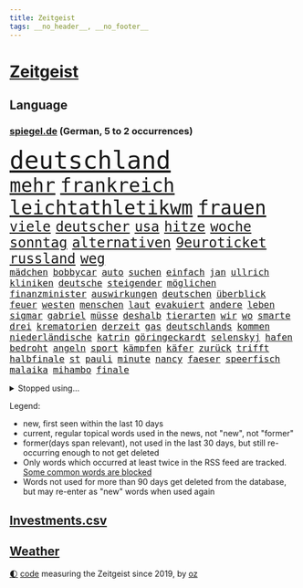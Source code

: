 ```yaml
---
title: Zeitgeist
tags: __no_header__, __no_footer__
---
```


# [Zeitgeist](https://oliz.io/zeitgeist/)

## Language

<h3><a href="https://www.spiegel.de" target="_blank">spiegel.de</a> (German, 5 to 2 occurrences)</h3>
<p style="font-family:monospace">
<span style="font-size:32pt"><a href="news_links.html#deutschland" class="current">deutschland</a></span>
<br>
<span style="font-size:25pt"><a href="news_links.html#mehr" class="current">mehr</a></span>
<span style="font-size:25pt"><a href="news_links.html#frankreich" class="current">frankreich</a></span>
<span style="font-size:25pt"><a href="news_links.html#leichtathletikwm" class="current">leichtathletikwm</a></span>
<span style="font-size:25pt"><a href="news_links.html#frauen" class="current">frauen</a></span>
<br>
<span style="font-size:18pt"><a href="news_links.html#viele" class="current">viele</a></span>
<span style="font-size:18pt"><a href="news_links.html#deutscher" class="current">deutscher</a></span>
<span style="font-size:18pt"><a href="news_links.html#usa" class="current">usa</a></span>
<span style="font-size:18pt"><a href="news_links.html#hitze" class="current">hitze</a></span>
<span style="font-size:18pt"><a href="news_links.html#woche" class="current">woche</a></span>
<span style="font-size:18pt"><a href="news_links.html#sonntag" class="current">sonntag</a></span>
<span style="font-size:18pt"><a href="news_links.html#alternativen" class="current">alternativen</a></span>
<span style="font-size:18pt"><a href="news_links.html#9euroticket" class="current">9euroticket</a></span>
<span style="font-size:18pt"><a href="news_links.html#russland" class="current">russland</a></span>
<span style="font-size:18pt"><a href="news_links.html#weg" class="current">weg</a></span>
<br>
<span style="font-size:12pt"><a href="news_links.html#mädchen" class="current">mädchen</a></span>
<span style="font-size:12pt"><a href="news_links.html#bobbycar" class="current">bobbycar</a></span>
<span style="font-size:12pt"><a href="news_links.html#auto" class="current">auto</a></span>
<span style="font-size:12pt"><a href="news_links.html#suchen" class="current">suchen</a></span>
<span style="font-size:12pt"><a href="news_links.html#einfach" class="current">einfach</a></span>
<span style="font-size:12pt"><a href="news_links.html#jan" class="current">jan</a></span>
<span style="font-size:12pt"><a href="news_links.html#ullrich" class="current">ullrich</a></span>
<span style="font-size:12pt"><a href="news_links.html#kliniken" class="current">kliniken</a></span>
<span style="font-size:12pt"><a href="news_links.html#deutsche" class="current">deutsche</a></span>
<span style="font-size:12pt"><a href="news_links.html#steigender" class="current">steigender</a></span>
<span style="font-size:12pt"><a href="news_links.html#möglichen" class="current">möglichen</a></span>
<span style="font-size:12pt"><a href="news_links.html#finanzminister" class="current">finanzminister</a></span>
<span style="font-size:12pt"><a href="news_links.html#auswirkungen" class="current">auswirkungen</a></span>
<span style="font-size:12pt"><a href="news_links.html#deutschen" class="current">deutschen</a></span>
<span style="font-size:12pt"><a href="news_links.html#überblick" class="current">überblick</a></span>
<span style="font-size:12pt"><a href="news_links.html#feuer" class="current">feuer</a></span>
<span style="font-size:12pt"><a href="news_links.html#westen" class="current">westen</a></span>
<span style="font-size:12pt"><a href="news_links.html#menschen" class="current">menschen</a></span>
<span style="font-size:12pt"><a href="news_links.html#laut" class="current">laut</a></span>
<span style="font-size:12pt"><a href="news_links.html#evakuiert" class="current">evakuiert</a></span>
<span style="font-size:12pt"><a href="news_links.html#andere" class="current">andere</a></span>
<span style="font-size:12pt"><a href="news_links.html#leben" class="current">leben</a></span>
<span style="font-size:12pt"><a href="news_links.html#sigmar" class="new">sigmar</a></span>
<span style="font-size:12pt"><a href="news_links.html#gabriel" class="current">gabriel</a></span>
<span style="font-size:12pt"><a href="news_links.html#müsse" class="current">müsse</a></span>
<span style="font-size:12pt"><a href="news_links.html#deshalb" class="current">deshalb</a></span>
<span style="font-size:12pt"><a href="news_links.html#tierarten" class="current">tierarten</a></span>
<span style="font-size:12pt"><a href="news_links.html#wir" class="current">wir</a></span>
<span style="font-size:12pt"><a href="news_links.html#wo" class="current">wo</a></span>
<span style="font-size:12pt"><a href="news_links.html#smarte" class="current">smarte</a></span>
<span style="font-size:12pt"><a href="news_links.html#drei" class="current">drei</a></span>
<span style="font-size:12pt"><a href="news_links.html#krematorien" class="new">krematorien</a></span>
<span style="font-size:12pt"><a href="news_links.html#derzeit" class="current">derzeit</a></span>
<span style="font-size:12pt"><a href="news_links.html#gas" class="current">gas</a></span>
<span style="font-size:12pt"><a href="news_links.html#deutschlands" class="current">deutschlands</a></span>
<span style="font-size:12pt"><a href="news_links.html#kommen" class="current">kommen</a></span>
<span style="font-size:12pt"><a href="news_links.html#niederländische" class="current">niederländische</a></span>
<span style="font-size:12pt"><a href="news_links.html#katrin" class="new">katrin</a></span>
<span style="font-size:12pt"><a href="news_links.html#göringeckardt" class="new">göringeckardt</a></span>
<span style="font-size:12pt"><a href="news_links.html#selenskyj" class="current">selenskyj</a></span>
<span style="font-size:12pt"><a href="news_links.html#hafen" class="current">hafen</a></span>
<span style="font-size:12pt"><a href="news_links.html#bedroht" class="current">bedroht</a></span>
<span style="font-size:12pt"><a href="news_links.html#angeln" class="new">angeln</a></span>
<span style="font-size:12pt"><a href="news_links.html#sport" class="current">sport</a></span>
<span style="font-size:12pt"><a href="news_links.html#kämpfen" class="current">kämpfen</a></span>
<span style="font-size:12pt"><a href="news_links.html#käfer" class="new">käfer</a></span>
<span style="font-size:12pt"><a href="news_links.html#zurück" class="current">zurück</a></span>
<span style="font-size:12pt"><a href="news_links.html#trifft" class="current">trifft</a></span>
<span style="font-size:12pt"><a href="news_links.html#halbfinale" class="current">halbfinale</a></span>
<span style="font-size:12pt"><a href="news_links.html#st" class="current">st</a></span>
<span style="font-size:12pt"><a href="news_links.html#pauli" class="current">pauli</a></span>
<span style="font-size:12pt"><a href="news_links.html#minute" class="current">minute</a></span>
<span style="font-size:12pt"><a href="news_links.html#nancy" class="current">nancy</a></span>
<span style="font-size:12pt"><a href="news_links.html#faeser" class="current">faeser</a></span>
<span style="font-size:12pt"><a href="news_links.html#speerfisch" class="new">speerfisch</a></span>
<span style="font-size:12pt"><a href="news_links.html#malaika" class="current">malaika</a></span>
<span style="font-size:12pt"><a href="news_links.html#mihambo" class="current">mihambo</a></span>
<span style="font-size:12pt"><a href="news_links.html#finale" class="current">finale</a></span>
</p>
<details>
<summary>Stopped using...</summary>
<p class="former" style="font-size:12pt">
arm(641) maske(640) buch(639) coronaimpfstoffe(639) infektionszahlen(639) verlegt(639) bedrohung(638) briten(638) einwohner(638) gerechtigkeit(638) liege(638) müller(638) punkte(638) untersuchungen(638) verschoben(638) weltkrieg(638) beschimpft(637) beteiligten(637) erheblich(637) erstaunlich(637) reich(637) scheidet(637) aufmerksamkeit(636) blickt(636) korruption(636) mag(636) nazis(636) san(636) signal(636) anspruch(635) dienen(635) eindruck(635) gesundheitlichen(635) klein(635) klingbeil(635) lars(635) schaltet(635) spdpolitikerin(635) tempo(635) unternehmer(635) zuschauer(635) anwalt(634) argumente(634) ehren(634) klaren(634) reformen(634) südkorea(634) verschwunden(634) zehntausende(634) alexej(633) arbeiter(633) gemeinden(633) grenzen(633) kardinal(633) kochen(633) monatelang(633) vorsitzenden(633) übergriffe(633) anerkennung(632) bayer(632) hinnehmen(632) nawalny(632) unserer(632) warnte(632) ermitteln(631) historische(631) kanzlerin(631) unterricht(631) unterschiede(631) verlierer(631) debakel(630) drohungen(630) flick(630) hans(630) hansi(630) historisch(630) kieler(630) mathias(630) pariser(630) rat(630) spieltag(630) verpassen(630) werder(630) ökonom(630) anschließend(629) brexit(629) islamistischen(629) mauer(629) netanyahu(629) null(629) standen(629) stoppte(629) sächsischen(629) vergessen(629) 31(628) beziehungen(628) herzogin(628) machthaber(628) märchen(628) philipp(628) smartphone(628) umstrittenes(628) warschau(628) zugelassen(628) anlass(627) blieben(627) experte(627) getrennt(627) grünheide(627) hubertus(627) mancherorts(627) nahezu(627) bitcoin(626) desaster(626) freie(626) heimlich(626) trauen(626) vorstoß(626) zuversichtlich(626) bremer(625) coronaerkrankung(625) größer(625) spekuliert(625) kryptowährung(624) lernt(624) präsidentin(624) aufnahme(623) coronabeschränkungen(623) frust(623) philip(623) vierten(623) alarmiert(622) dürfe(622) fit(622) herrschen(622) verteidigen(622) zerstören(622) 1000(621) bundestrainer(621) opfers(621) pünktlich(621) rassistischen(621) besondere(620) entscheidenden(620) erkrankung(620) schaffte(619) abgebrochen(618) alice(618) fakten(618) fortgesetzt(618) mieten(618) sozialdemokraten(618) gefangene(617) küstenwache(617) provokation(617) status(617) auftritte(616) negativen(616) nordkorea(616) un(616) solange(615) varianten(615) aufstellen(614) einreise(614) frisch(614) heftiger(614) le(614) erfüllen(613) immerhin(613) motor(613) republik(613) skeptisch(613) gefälschte(612) tiefen(612) kunstwerk(611) verwickelt(611) migration(610) eingeleitet(609) erfolgreichsten(609) familienberater(609) münster(609) orten(609) aufgetaucht(608) iphone(608) cduchef(607) parallelen(607) schneider(607) unzufrieden(607) whatsapp(607) empfehlung(605) folter(605) gefühl(605) erweist(604) songs(604) hackerangriff(603) justin(603) kindheit(603) popstar(603) sprachen(603) wirbel(603) halbe(602) stimmten(602) teilt(602) journalist(601) schützt(600) 2012(599) 36(599) verpasste(594) staatlichen(592) 91(591) identität(591) massaker(591) normalerweise(588) mittelpunkt(587) entspannt(585) missbrauchs(582) ausgetragen(579) spacex(578) coronafolgen(577) härtere(576) hitler(574) mängel(573) entführt(570) erzieher(569) rückte(569) last(564) 15jährige(557) woelki(557) bundestagsabgeordnete(554) mangelnde(546) variante(543) heimatland(534) geheimen(524) singen(516) sondersitzung(514) expräsidenten(513) unwahrscheinlich(510) skandale(504) josef(498) rückgang(498) militärjunta(495) kleinstadt(494) großstädten(492) kryptowährungen(492) todesursache(490) bischof(487) fluggesellschaft(487) strebt(474) politikern(472) konservative(471) strecken(469) erschoss(463) belgische(459) ermittlungsverfahren(458) zögern(452) gewalttat(442) rechnung(440) mindeststeuer(438) komme(433) lediglich(422) außenseiter(416) absolute(409) meilenstein(404) parlamentswahlen(399) vorsicht(393) 01(388) indigene(382) unterbinden(378) stehe(377) hollywoodstar(372) adac(371) partnerschaft(365) stockt(364) kolumnistin(359) eröffnen(358) verbunden(358) 72(356) britney(356) georgien(356) spears(356) kleinkinder(346) dauerte(345) rohstoff(345) 1994(343) voelchert(343) oberbayern(338) kuriose(333) halfen(332) bemerkbar(330) bundesbehörde(330) vizepräsidentin(330) moritz(326) rätselhafte(324) genervt(323) befürwortet(322) coronapause(322) atomwaffen(321) grand(319) längste(317) achtzigerjahren(315) verstecken(311) übertragen(311) nouripour(309) omid(309) schlafen(306) kanadische(305) zeitungsbericht(304) böse(303) staatsbesuch(301) tränengas(301) stufe(299) milch(297) anhörung(296) staatsanwalt(296) investiert(295) prangert(293) hoffmann(290) wiederholung(289) lka(287) boss(286) nfl(286) heimen(284) immobilie(281) südkoreas(280) augenhöhe(278) daniil(278) psychologie(277) vorsitz(274) annulliert(273) briefe(273) beratungen(271) celtics(269) sozialer(269) ruhestand(268) vermitteln(266) bahnen(265) kongo(265) spezielle(265) alarmieren(264) wichtiges(263) lauter(260) osteuropa(260) kalkül(259) uskongress(259) eingefroren(258) erzeugerpreise(258) gesundes(258) grauen(255) asylbewerber(254) comedian(254) argumenten(252) magazin(251) damaligen(248) sprecherin(248) mahnen(247) renaissance(247) aufpassen(245) engere(245) schülerin(245) credit(242) hafenstadt(242) drogenhandel(241) kräftigen(241) meldungen(241) schränken(240) versuche(240) vorzugehen(240) fotografin(238) immobilienbesitzer(238) mehrmals(238) cheftrainer(237) gestört(237) tickt(237) milliardäre(236) nutzung(236) aufarbeiten(235) deniz(234) yücel(234) vorgesehen(233) gestiegene(231) trip(230) gemälde(229) viermal(227) wahr(227) qualität(226) wundern(225) quarterback(224) dutzenden(223) plattformen(223) robben(223) wachstumsprognose(223) gefährlichste(221) bundesparteitag(220) beratung(219) beeindruckt(218) verwüstung(218) einfacher(216) haag(215) thesen(215) oskar(214) motive(211) maßgeblich(210) 1995(208) einziger(208) erschütternd(208) passagieren(208) wecken(208) mondes(207) fdpminister(206) senior(206) mittendrin(203) impfpässe(202) öffentlichrechtlichen(202) geiger(201) marina(200) staatsbürger(198) frühe(197) 65jähriger(196) alarmierend(196) bafög(195) beschränken(194) höhepunkt(194) viren(192) kanzlers(191) ungleich(191) melbourne(190) persönlichkeit(190) 68(187) bat(187) militärbündnis(187) 270(186) balkan(184) kitas(184) allzu(182) curry(182) sendungen(182) abstandsregeln(179) audi(179) kaczyński(179) geistig(177) 1996(176) eingegangen(176) exfrau(175) spätere(175) verabreden(175) dwd(174) erzbistum(174) play(174) rheinlandpfälzische(174) zählte(174) geplatzt(173) dreimalige(172) erweitert(172) petersburg(171) sankt(171) berichteten(170) bridge(170) frauenquote(170) nahrungsmittel(168) stadtverwaltung(168) verbrechern(168) abgerissen(166) beyoncé(165) grünem(164) wehrdienst(164) maskentragen(163) unterscheiden(163) verschwindet(163) kambodscha(162) wagt(162) vergleichsweise(161) 57jährigen(160) erneuert(160) algerien(159) genozid(159) tunesien(158) texanischen(157) eindhoven(156) energiekonzerns(156) prorussischen(156) unionspolitiker(156) bewahren(155) pen(155) veto(155) datum(154) report(154) handballer(153) washingtons(153) natogeneralsekretär(152) unangemeldeten(152) überraschungen(152) bekanntgegeben(151) wahrnehmung(151) geiselnahme(150) herausgefunden(150) joggen(150) konsequent(150) eubehörde(147) geltend(147) schnitten(147) topform(147) hut(146) ruhen(146) verantwortlichen(146) aufhören(144) einlegen(144) nordseeküste(144) lächerlich(143) niederlegen(142) warme(142) kusel(141) klug(140) n(140) nizza(140) drach(139) reemtsmaentführer(139) usbundesstaaten(139) kylian(138) mbappé(138) schülern(138) 98(137) geistliche(137) abseits(136) jener(136) parlamentswahl(136) schuster(136) dissidenten(135) hörten(135) staatsanwälte(135) dreijährige(134) entscheidende(134) rené(134) schwanken(134) soziologin(134) vorkommen(134) asylsuchende(133) böhmermann(132) spdchef(132) ansprache(131) fehlern(131) nordkoreanische(131) benötigt(130) eingelegt(130) fragwürdigen(130) straßburg(130) bankkunden(129) drohender(129) errichtung(129) samt(129) leuten(128) problems(128) riechen(128) wirtschaftsweise(128) benötigten(127) kurt(127) verseucht(127) hagelt(126) verblüfft(126) bewegungen(125) insidern(125) ausstattung(124) miami(123) motiviert(122) nass(122) contest(121) eurovision(121) komiker(121) überarbeitet(121) kremlkritiker(120) sperre(120) boom(119) freizeitpark(119) hall(119) sanktioniert(119) schwache(119) verschlimmert(119) bevorstehende(117) lieferstopp(117) lebe(116) omikronsubtyp(116) rennställe(116) risse(116) regelmäßige(114) talfahrt(114) championsleaguefinale(113) eubeitritt(113) fighters(113) finanzmärkte(113) foo(113) nebenbei(113) olympiagold(113) eingetroffen(112) esc(112) zeitenwende(112) darstellungen(111) gewerkschafter(111) jusochefin(111) staatssender(111) evakuierung(110) nordamerika(110) nukleare(110) großstadt(109) teslawerk(109) zugriff(108) ölkonzern(108) blockade(106) freiwilligen(106) moldau(106) eugipfel(105) modern(105) spritpreise(105) tanken(105) amtsverzicht(104) belgrad(103) speziellen(103) geschäftsleute(102) tenniskarriere(102) mykolajiw(101) schul(101) tätig(101) weltmeisters(101) bankkonto(100) gasexporte(100) tennisturnier(100) co2emissionen(99) regenwald(99) unterhalten(99) abgeschoben(98) agentur(98) vorbeugen(98) ausgegeben(97) jünger(97) brillierte(96) großmacht(96) halbiert(96) petr(96) steigern(96) tvjournalistin(96) verschlechtern(96) ansturm(95) aufkommt(95) besatzer(95) clanmilieu(95) drake(95) beben(94) ostafrika(94) vorschriften(94) übersetzt(94) schilderte(93) south(93) bewegte(92) blase(92) dlrg(92) günstigsten(92) zurückhaltend(92) bundesfinanzhof(91) erlauben(91) kanzlerschaft(91) lafontaine(91) notfallplans(91) stalin(91) 2200(90) abscheulich(90) evangelische(90) hbo(90) eilig(89) finanzierten(89) verwüstungen(89) zugesichert(89) emanzipation(88) erhalt(88) gleitschirmflieger(88) penzentrum(88) publizistin(88) relativiert(88) sound(88) talent(88) zwangsheirat(88) brille(87) diesjährige(87) mehrfachraketenwerfer(87) außergewöhnliches(86) basketballer(86) kräften(86) nationaltorhüter(86) neuneuroticket(86) 260000(85) abhängen(85) behinderten(85) gesundheitlich(85) indem(85) kritischer(85) vermeldet(85) wall(85) überforderte(85) begab(84) erfasste(84) georgischen(84) gerichtsverfahren(84) kläger(84) natürliche(84) russwurm(84) ungewissen(84) 48(83) anzunehmen(83) lehrerverbände(83) phil(83) umsteigen(83) altersgruppe(82) immunologe(82) kompensieren(82) sparkassen(82) zweifelhafte(82) brodelt(81) ernste(81) freihandelsabkommen(81) garzweiler(81) israelischer(81) maximale(81) mordprozess(81) parks(81) verleihen(81) zahn(81) beliebtesten(80) hour(80) praktische(80) stop(80) emails(79) gebietsgewinne(79) gehirntumor(79) lukas(79) terrorgruppe(79) zusätzlich(79) 99(78) bafögreform(78) bedarfssätze(78) cafés(78) elternfreibeträge(78) wohnpauschale(78) agenten(77) autohersteller(77) autokonzern(77) belegschaft(77) kiewreise(77) dokumentierte(76) eröffnungsspiel(76) kassen(76) tochterfirmen(76) verlesen(76) äußeren(76) darknet(75) fragezeichen(75) kölns(75) meistern(75) trommeln(75) blanker(74) losgehen(74) bauteile(73) nicolas(73) philosophin(73) rekordtempo(73) umkämpft(73) zündet(73) anstecken(72) legoland(72) spritsteuern(72) voneinander(72) absenkung(71) beitragserhöhungen(71) fing(71) germania(71) haare(71) jaroslaw(71) kommender(71) pc(71) treuhandverwaltung(71) bodo(70) empfinden(70) marderschützenpanzer(70) nachlässigkeit(70) steuersenkung(70) umstände(70) usbürger(70) basketballliga(69) einwohnern(69) jahrelangen(69) kompensiert(69) steigerung(69) usgeheimdienste(69) österreichischer(69) affe(68) berlinderby(68) justice(68) korrektur(68) mietwagen(68) rennfahrer(68) überführen(68) franken(67) hagelte(67) 41jährige(66) bleib(66) habecks(66) populären(66) startelf(66) täglichen(66) zentrale(66) fortbestand(65) mannheim(65) perfekte(65) privatkunden(65) rettungseinsatz(65) umweltkatastrophe(65) versöhnung(65) verärgert(65) benannte(64) benannten(64) blockierte(64) gedenkfeier(64) gekentert(64) industriestaaten(64) populärsten(64) biodiversität(63) fia(63) rückhalt(63) ungeschützt(63) ausfliegen(62) filialen(62) finsternis(62) frederike(62) mars(62) möhlmann(62) verschanzen(62) besonderer(61) gefallener(61) jakarta(61) pulverfass(61) sinkender(61) szenario(61) vorzurücken(61) enkel(60) finals(60) golden(60) panda(60) vorhat(60) warriors(60) export(59) positionieren(59) sinkenden(59) vertagt(59) verteilte(59) abgezockte(58) ba5(58) dieb(58) eumitgliedstaaten(58) ingo(58) isoliert(58) jüngeres(58) katalonien(58) mia(58) miller(58) südukraine(58) verspätung(58) yellen(58) zöllen(58) hauskauf(57) heißeste(57) kletterte(57) delegierten(56) göttingen(56) inwiefern(56) m/w/d(56) systematische(56) wahlbeteiligung(56) zuständen(56) überwacht(56) aufkommen(55) cage(55) cooper(55) herausfinden(55) import(55) thw(55) bäcker(54) gewaltbereite(54) grundnahrungsmittel(54) handele(54) korruptionsaffäre(54) münchens(54) rechtsaußen(54) sackt(54) whyte(54) held(53) lehre(53) luftverkehr(53) netzagenturchef(53) virusvariante(53) westdeutschland(53) zurückgelassen(53) betrunkene(52) korrigieren(52) leroy(52) merken(52) mohammeds(52) sané(52) schwäbisch(52) warfen(52) ju(51) meisterschaft(51) prüfer(51) verfassungswidrig(51) wirkungslos(51) übervolles(51) basketball(50) bieber(50) billigtouristen(50) einzuschränken(50) gekommene(50) handelsbeginn(50) kinderreporterinnen(50) politisches(50) buffett(49) ideenklau(49) jeanluc(49) konzerte(49) mélenchon(49) starinvestor(49) warren(49) abraham(48) existenzangst(48) feuern(48) haubitzen(48) kolleg(48) schont(48) anpassen(47) ausgebildet(47) exuspräsident(47) korrektheit(47) nazideutschland(47) psychischer(47) rebellieren(47) dave(46) nützen(46) passagen(46) regierungsbildung(46) roberto(46) tarifeinigung(46) verschanzt(46) zermürbt(46) berühmtes(45) diskriminiert(45) eingesperrt(45) millionenpublikum(45) rügen(45) tankstelle(45) tschechische(45) verhalf(45) weltverband(45) wochenenden(45) überfälle(45) dortmunds(44) höchst(44) ubahn(44) verbündet(44) wahlsieg(44) weigert(44) kalush(43) love(43) orchestra(43) reporterin(43) sicherungsverwahrung(43) verarbeitung(43) mccartney(42) polizistenmorde(42) series(42) talk(42) aufgebraucht(41) dürren(41) hilflose(41) ignatova(41) immobilienunternehmen(41) längerer(41) onecoin(41) platzieren(41) pässe(41) ruja(41) sonys(41) toll(41) usjustizministerium(41) 108(40) beitrittskandidat(40) bhakdi(40) euschnitt(40) olympiaaus(40) peskow(40) stürmerstar(40) sucharit(40) thronfolger(40) zurückfordern(40) 1961(39) clan(39) homosexuelle(39) erfolgsserie(38) eukandidatenstatus(38) mickelson(38) olli(38) starkgemacht(38) burkinis(37) getreideexport(37) golfserie(37) grenoble(37) haushaltsausschuss(37) rodrigo(37) schulz(37) vorgängers(37) väter(37) zinswende(37) zugausfälle(37) ausgebremst(36) diejenigen(36) methoden(36) männlich(36) nachbesserungen(36) regimes(36) ascot(35) bistum(35) dance(35) debattiert(35) schlägereien(35) staatskonzerns(35) verdachtsfälle(35) bevorstehen(34) bundesligasaison(34) burkini(34) erfinden(34) erhöhtes(34) gremiums(34) sitze(34) biosprit(33) hinkt(33) jeher(33) parteivorsitzender(33) umwelthilfe(33) abgelegenen(32) internes(32) katastrophenfall(32) stärksten(32) anwältin(31) dow(31) drohendem(31) erdoğans(31) isolierte(31) joel(31) kasachen(31) paragleiter(31) ramelow(31) unterlegenen(31) wahlsieger(31) besseren(30) bürgermeisterwahl(30) geleakte(30) hobbys(30) ulm(30) eineinhalb(29) handgranaten(29) schimpft(29) umbauen(29) 53(28) eiland(28) grundschule(28) kampfmittelräumdienst(28) schlagzeuger(28) spektakulärste(28) vizepräsidenten(28) hab(27) lehrervertreter(27) löschte(27) republikanischer(27) seider(27) sendete(27) struktur(27) übung(27) anlegern(26) antisemitischer(26) donau(26) getauscht(26) haftbedingungen(26) mächtiger(26) taschengeld(26) volle(26) kleinkindern(25) sklaven(25) 54(24) hinzunehmen(24) schwarzgrünen(24) überspringen(24) gustavo(23) linker(23) löw(23) niedrigzinsen(23) nszeit(23) petro(23) rotenburg(23) wümme(23) abschiebeflüge(22) einkommensverlusten(22) googles(22) kryptobetrug(22) paraguay(22) urlaubssaison(22) versorgte(22) wirtschaftsforum(22) zulassen(22) lenkt(21) panne(21) spacey(21) vogue(21) angehörigen(20) erschwinglich(20) erwerbstätigen(20) freiheitsberaubung(20) grönemeyer(20) prompt(20) prämien(20) putsch(20) strippenzieher(20) trainerkarriere(20) wohneigentum(20) bahnchaos(19) europaleaguesieger(19) liverpoolfans(19) prix(19) kolleginnen(18) sonderrechte(18) stöhr(18) vertrat(18) afrikareise(17) berufsalltag(17) fressen(17) friedliche(17) opferzahlen(17) serbiens(17) weidel(17) 18jährigen(16) anlauf(16) pakete(16) sanktionspolitik(16) verschickt(16) zehnjährige(16) abrupt(15) bergung(15) illusion(15) krömer(15) meldeportal(15) naturschützer(15) nawalnys(15) richtiges(15) bahnmitarbeiter(14) beansprucht(14) durststrecke(14) einheimische(14) flieger(14) nations(14) turkey(14) bergnot(13) brad(13) frontbesuch(13) kosovo(13) lockte(13) vilnius(13) voraussichtlich(13) wembley(13) überzeugte(13) fashion(12) formsache(12) fußballtransfers(12) hartzivempfänger(12) kuratoren(12) außenhandel(11) barley(11) bär(11) ersthelfer(11) katarina(11) kemmerich(11) mineralölkonzerne(11) töteten(11) wiederbelebung(11) zinsanstieg(11)
</p>
</details>
<p>Legend:
<ul>
<li><span class="new">new</span>, first seen within the last 10 days</li>
<li><span class="current">current</span>, regular topical words used in the news, not "new", not "former"</li>
<li><span class="former">former(days span relevant)</span>, not used in the last 30 days, but still re-occurring enough to not get deleted</li>
<li>Only words which occurred at least twice in the RSS feed are tracked. <a href="language/filters.py">Some common words are blocked</a></li>
<li>Words not used for more than 90 days get deleted from the database, but may re-enter as "new" words when used again</li>
</ul>
</p>

## [Investments](investments.html)[.csv](investments.csv)

## [Weather](weather.html)

<footer>
<a href="javascript:toggleTheme()" class="nav">🌓</a>
<a href="https://github.com/ooz/zeitgeist">code</a> measuring the Zeitgeist since 2019, by <a href="https://oliz.io">oz</a>
</footer>

